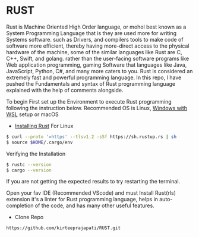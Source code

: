 # RUST
Rust is Machine Oriented High Order language, or mohol best known as a System Programming Language that is they are used more for writing Systems software. such as Drivers, and compilers tools to make code of software more efficient, thereby having more-direct access to the physical hardware of the machine, some of the similar languages like Rust are C, C++, Swift, and golang. rather than the user-facing software programs like Web application programming, gaming Software that languages like Java, JavaScript, Python, C#, and many more caters to you. 
Rust is considered an extremely fast and powerful programming language.
In this repo, I have pushed the Fundamentals and syntax of Rust programming language explained with the help of comments alongside.

To begin First set up the Environment to execute Rust programming following the instruction below.
Recommended OS is Linux, [Windows with WSL](https://docs.microsoft.com/en-us/windows/wsl/install) setup or macOS

- [Installing Rust](https://www.rust-lang.org/learn/get-started)
For Linux
```bash 
$ curl --proto '=https' --tlsv1.2 -sSf https://sh.rustup.rs | sh
$ source $HOME/.cargo/env
```

Verifying the Installation
```bash
$ rustc --version
$ cargo --version
```
If you are not getting the expected results to try restarting the terminal.

Open your fav IDE (Recommended VScode) and must Install Rust(rls) extension it's a linter for Rust programming language, helps in auto-completion of the code, and has many other useful features.

- Clone Repo

```bash
https://github.com/kirteeprajapati/RUST.git
```



